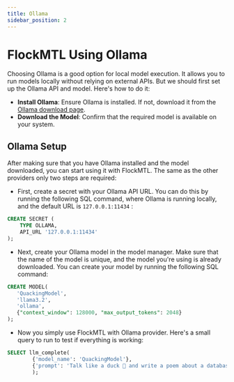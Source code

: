 ```yaml
---
title: Ollama
sidebar_position: 2
---
```


# FlockMTL Using Ollama

Choosing Ollama is a good option for local model execution. It allows you to run models locally without relying on external APIs. But we should first set up the Ollama API and model. Here's how to do it:

- **Install Ollama**: Ensure Ollama is installed. If not, download it from the [Ollama download page](https://ollama.com/download).
- **Download the Model**: Confirm that the required model is available on your system.

## Ollama Setup

After making sure that you have Ollama installed and the model downloaded, you can start using it with FlockMTL. The same as the other providers only two steps are required:

- First, create a secret with your Ollama API URL. You can do this by running the following SQL command, where Ollama is running locally, and the default URL is `127.0.0.1:11434` :
```sql
CREATE SECRET (
    TYPE OLLAMA,
    API_URL '127.0.0.1:11434'
);
```

- Next, create your Ollama model in the model manager. Make sure that the name of the model is unique, and the model you're using is already downloaded. You can create your model by running the following SQL command:
```sql
CREATE MODEL(
   'QuackingModel',
   'llama3.2',
   'ollama',
   {"context_window": 128000, "max_output_tokens": 2048}
);
```

- Now you simply use FlockMTL with Ollama provider. Here's a small query to run to test if everything is working:
```sql
SELECT llm_complete(
        {'model_name': 'QuackingModel'},
        {'prompt': 'Talk like a duck 🦆 and write a poem about a database 📚'}
        );
```
